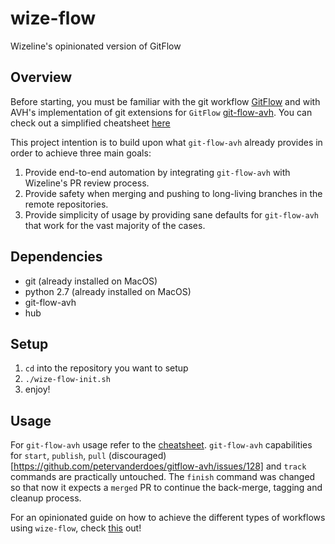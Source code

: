 # wize-flow
Wizeline's opinionated version of GitFlow

## Overview
Before starting, you must be familiar with the git workflow [GitFlow](https://nvie.com/posts/a-successful-git-branching-model/) and with AVH's implementation of git extensions for `GitFlow` [git-flow-avh](https://github.com/petervanderdoes/gitflow-avh). You can check out a simplified cheatsheet [here](https://danielkummer.github.io/git-flow-cheatsheet/)

This project intention is to build upon what `git-flow-avh` already provides in order to achieve three main goals:
1. Provide end-to-end automation by integrating `git-flow-avh` with Wizeline's PR review process. 
2. Provide safety when merging and pushing to long-living branches in the remote repositories.
3. Provide simplicity of usage by providing sane defaults for `git-flow-avh` that work for the vast majority of the cases.

## Dependencies
- git (already installed on MacOS)
- python 2.7 (already installed on MacOS)
- git-flow-avh
- hub

## Setup
1. `cd` into the repository you want to setup
2. `./wize-flow-init.sh`
3. enjoy!

## Usage
For `git-flow-avh` usage refer to the [cheatsheet](https://danielkummer.github.io/git-flow-cheatsheet/). `git-flow-avh` capabilities for `start`, `publish`, `pull` (discouraged)[https://github.com/petervanderdoes/gitflow-avh/issues/128] and `track` commands are practically untouched. The `finish` command was changed so that now it expects a `merged` PR to continue the back-merge, tagging and cleanup process.

For an opinionated guide on how to achieve the different types of workflows using `wize-flow`, check [this](https://docs.google.com/document/d/1gsLuBmR-eGTYKfYwJ5ZxJLVWlO6cA7Jdr5REDV2Y_ZQ/edit?usp=sharing) out!
